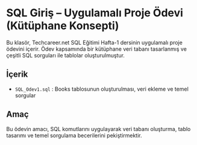 # SQL Giriş – Uygulamalı Proje Ödevi (Kütüphane Konsepti)

Bu klasör, Techcareer.net SQL Eğitimi Hafta-1 dersinin uygulamalı proje ödevini içerir. Ödev kapsamında bir kütüphane veri tabanı tasarlanmış ve çeşitli SQL sorguları ile tablolar oluşturulmuştur.

## İçerik

- `SQL_Odev1.sql` : Books tablosunun oluşturulması, veri ekleme ve temel sorgular

## Amaç

Bu ödevin amacı, SQL komutlarını uygulayarak veri tabanı oluşturma, tablo tasarımı ve temel sorgulama becerilerini pekiştirmektir.



